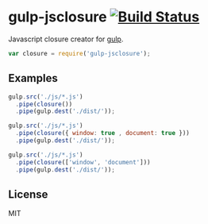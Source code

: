gulp-jsclosure [![Build Status](https://travis-ci.org/jshcrowthe/gulp-jsClosure.svg?branch=master)](https://travis-ci.org/jshcrowthe/gulp-jsClosure)
=======================


Javascript closure creator for [gulp](https://github.com/gulpjs/gulp/).

```javascript
var closure = require('gulp-jsclosure');
```

## Examples

```javascript
gulp.src('./js/*.js')
  .pipe(closure())
  .pipe(gulp.dest('./dist/'));
```

```javascript
gulp.src('./js/*.js')
  .pipe(closure({ window: true , document: true }))
  .pipe(gulp.dest('./dist/'));
```

```javascript
gulp.src('./js/*.js')
  .pipe(closure(['window', 'document']))
  .pipe(gulp.dest('./dist/'));
```

## License

MIT
